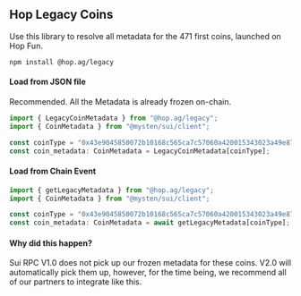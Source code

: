 ## Hop Legacy Coins

Use this library to resolve all metadata for the 471 first coins, launched on Hop Fun.

`npm install @hop.ag/legacy`

#### Load from JSON file
Recommended. All the Metadata is already frozen on-chain.

```typescript
import { LegacyCoinMetadata } from "@hop.ag/legacy";
import { CoinMetadata } from "@mysten/sui/client";

const coinType = "0x43e9045850072b10168c565ca7c57060a420015343023a49e87e6e47d3a74231::hoppy::HOPPY";
const coin_metadata: CoinMetadata = LegacyCoinMetadata[coinType];
```

#### Load from Chain Event

```typescript
import { getLegacyMetadata } from "@hop.ag/legacy";
import { CoinMetadata } from "@mysten/sui/client";

const coinType = "0x43e9045850072b10168c565ca7c57060a420015343023a49e87e6e47d3a74231::hoppy::HOPPY";
const coin_metadata: CoinMetadata = await getLegacyMetadata[coinType];
```

#### Why did this happen?
Sui RPC V1.0 does not pick up our frozen metadata for these coins. V2.0 will automatically
pick them up, however, for the time being, we recommend all of our partners to integrate
like this.
